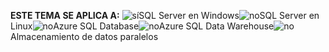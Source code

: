 <Token>**ESTE TEMA SE APLICA A:** ![sí](media/yes.png)SQL Server en Windows![no](media/no.png)SQL Server en Linux![no](media/no.png)Azure SQL Database![no](media/no.png)Azure SQL Data Warehouse![no](media/no.png)Almacenamiento de datos paralelos</Token>